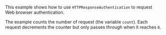 This example shows how to use `HTTPResponseAuthentication` to request
Web browser authentication.

The example counts the number of request (the variable `count`). Each request
decrements the counter but only passes through when it reaches `0`.

